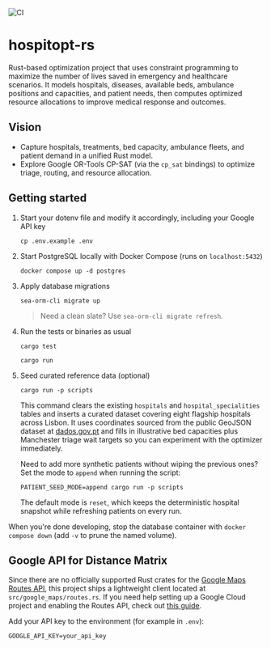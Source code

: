 ![CI](https://github.com/dhcsousa/hospitopt-rs/actions/workflows/ci.yml/badge.svg)

# hospitopt-rs

Rust-based optimization project that uses constraint programming to maximize the number of lives saved in emergency and healthcare scenarios. It models hospitals, diseases, available beds, ambulance positions and capacities, and patient needs, then computes optimized resource allocations to improve medical response and outcomes.

## Vision

- Capture hospitals, treatments, bed capacity, ambulance fleets, and patient demand in a unified Rust model.
- Explore Google OR-Tools CP-SAT (via the `cp_sat` bindings) to optimize triage, routing, and resource allocation.

## Getting started

1. Start your dotenv file and modify it accordingly, including your Google API key

	```shell
	cp .env.example .env
	```

2. Start PostgreSQL locally with Docker Compose (runs on `localhost:5432`)

	```shell
	docker compose up -d postgres
	```

3. Apply database migrations

	```shell
	sea-orm-cli migrate up
	```

	> Need a clean slate? Use `sea-orm-cli migrate refresh`.

4. Run the tests or binaries as usual

	```shell
	cargo test
	```

	```shell
	cargo run
	```

5. Seed curated reference data (optional)

	```shell
	cargo run -p scripts
	```

	This command clears the existing `hospitals` and `hospital_specialities` tables and inserts a curated dataset covering eight flagship hospitals across Lisbon. It uses coordinates sourced from the public GeoJSON dataset at [dados.gov.pt](https://dados.gov.pt/pt/datasets/r/214f62f9-ff13-48d2-ae80-c33879c441fa) and fills in illustrative bed capacities plus Manchester triage wait targets so you can experiment with the optimizer immediately.

	Need to add more synthetic patients without wiping the previous ones? Set the mode to `append` when running the script:

	```shell
	PATIENT_SEED_MODE=append cargo run -p scripts
	```

	The default mode is `reset`, which keeps the deterministic hospital snapshot while refreshing patients on every run.

When you're done developing, stop the database container with `docker compose down` (add `-v` to prune the named volume).

## Google API for Distance Matrix

Since there are no officially supported Rust crates for the [Google Maps Routes API](https://developers.google.com/maps/documentation/routes), this project ships a lightweight client located at `src/google_maps/routes.rs`. If you need help setting up a Google Cloud project and enabling the Routes API, check out [this guide](https://developers.google.com/maps/documentation/routes/get-api-key).

Add your API key to the environment (for example in `.env`):

```dotenv
GOOGLE_API_KEY=your_api_key
```
